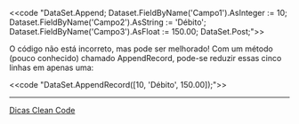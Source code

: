 <<code "DataSet.Append;
Dataset.FieldByName('Campo1').AsInteger := 10;
Dataset.FieldByName('Campo2').AsString := 'Débito';
Dataset.FieldByName('Campo3').AsFloat := 150.00;
DataSet.Post;">>

O código não está incorreto, mas pode ser melhorado! Com um método (pouco conhecido) chamado AppendRecord, pode-se reduzir essas cinco linhas em apenas uma:

<<code "DataSet.AppendRecord([10, 'Débito', 150.00]);">>

---

[Dicas Clean Code](https://www.andrecelestino.com/delphi-breves-dicas-de-clean-code/)

